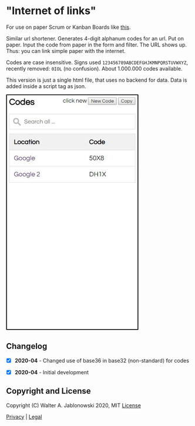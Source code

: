 # "Internet of links"

For use on paper Scrum or Kanban Boards like [this](https://en.wikipedia.org/wiki/Scrum_(software_development)#Sprint_backlog).

Similar url shortener. Generates 4-digit alphanum codes for an url. Put on paper. Input the code from paper in the form and filter. The URL shows up. Thus: you can link simple paper with the internet.

Codes are case insensitive. Signs used `123456789ABCDEFGHJKMNPQRSTUVWXYZ`, recently removed: `0IOL` (no confusion). About 1.000.000 codes available.

This version is just a single html file, that uses no backend for data. Data is added inside a script tag as json.

![displ.png](img/displ.jpg?raw=true "Sample")


## Changelog

* [x] **2020-04** - Changed use of base36 in base32 (non-standard) for codes
* [x] **2020-04** - Initial development


## Copyright and License

Copyright (C) Walter A. Jablonowski 2020, MIT [License](LICENSE)

[Privacy](https://walter-a-jablonowski.github.io/privacy.html) | [Legal](https://walter-a-jablonowski.github.io/imprint.html)
